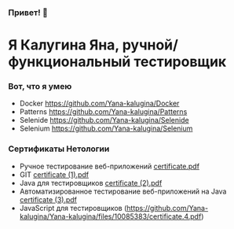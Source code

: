 ### Привет! 👋

# Я Калугина Яна, ручной/функциональный тестировщик

### Вот, что я умею
* Docker https://github.com/Yana-kalugina/Docker
* Patterns https://github.com/Yana-kalugina/Patterns
* Selenide https://github.com/Yana-kalugina/Selenide
* Selenium https://github.com/Yana-kalugina/Selenium

### Сертификаты Нетологии
* Ручное тестирование веб-приложений [certificate.pdf](https://github.com/Yana-kalugina/Yana-kalugina/files/9900884/certificate.pdf)
* GIT [certificate (1).pdf](https://github.com/Yana-kalugina/Yana-kalugina/files/9900890/certificate.1.pdf)
* Java для тестировщиков [certificate (2).pdf](https://github.com/Yana-kalugina/Yana-kalugina/files/9900906/certificate.2.pdf)
* Автоматизированное тестирование веб-приложений на Java [certificate (3).pdf](https://github.com/Yana-kalugina/Yana-kalugina/files/9900921/certificate.3.pdf)
* JavaScript для тестировщиков (https://github.com/Yana-kalugina/Yana-kalugina/files/10085383/certificate.4.pdf)


<!--
**Yana-kalugina/Yana-kalugina** is a ✨ _special_ ✨ repository because its `README.md` (this file) appears on your GitHub profile.
